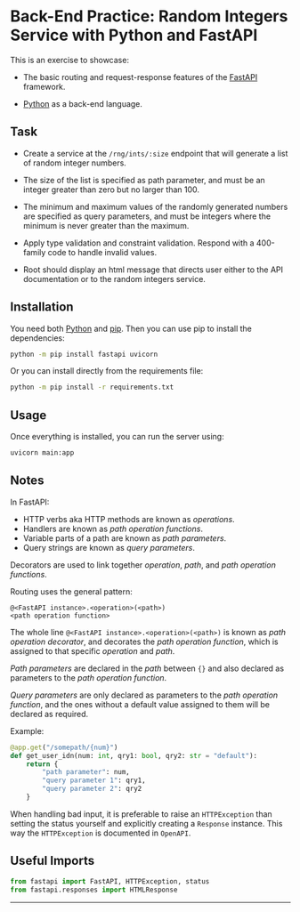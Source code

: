 # Back-End Practice: Random Integers Service with Python and FastAPI

This is an exercise to showcase:

* The basic routing and request-response features of the [FastAPI][0]
framework.

* [Python][1] as a back-end language.

## Task

* Create a service at the `/rng/ints/:size` endpoint that will generate a list
of random integer numbers.

* The size of the list is specified as path parameter, and must be an integer
greater than zero but no larger than 100.

* The minimum and maximum values of the randomly generated numbers are
specified as query parameters, and must be integers where the minimum is never
greater than the maximum.

* Apply type validation and constraint validation. Respond with a 400-family
code to handle invalid values.

* Root should display an html message that directs user either to the API
documentation or to the random integers service.

## Installation

You need both [Python][2] and [pip][3]. Then you can use pip to install the
dependencies:

```bash
python -m pip install fastapi uvicorn
```

Or you can install directly from the requirements file:

```bash
python -m pip install -r requirements.txt
```

## Usage

Once everything is installed, you can run the server using:

```bash
uvicorn main:app
```

## Notes

In FastAPI:
 * HTTP verbs aka HTTP methods are known as *operations*.
 * Handlers are known as *path operation functions*.
 * Variable parts of a path are known as *path parameters*.
 * Query strings are known as *query parameters*.

Decorators are used to link together *operation*, *path*, and *path
operation functions*.

Routing uses the general pattern:

```text
@<FastAPI instance>.<operation>(<path>)
<path operation function>
```

The whole line `@<FastAPI instance>.<operation>(<path>)` is known as *path
operation decorator*, and decorates the *path operation function*, which
is assigned to that specific *operation* and *path*.

*Path parameters* are declared in the *path* between `{}` and also declared
as parameters to the *path operation function*.

*Query parameters* are only declared as parameters to the *path operation
function*, and the ones without a default value assigned to them will be
declared as required.

Example:

```Python
@app.get("/somepath/{num}")
def get_user_idn(num: int, qry1: bool, qry2: str = "default"):
    return {
        "path parameter": num,
        "query parameter 1": qry1,
        "query parameter 2": qry2
    }
```

When handling bad input, it is preferable to raise an `HTTPException` than
setting the status yourself and explicitly creating a `Response` instance. This
way the `HTTPException` is documented in `OpenAPI`.

## Useful Imports

```Python
from fastapi import FastAPI, HTTPException, status
from fastapi.responses import HTMLResponse
```

---

[0]: https://fastapi.tiangolo.com/
[1]: https://www.python.org/
[2]: https://www.python.org/downloads/
[3]: https://pip.pypa.io/en/stable/installation/

